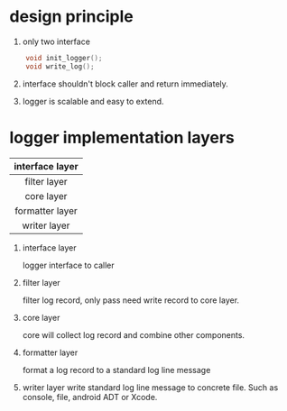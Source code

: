 
# design principle
1. only two interface
```c++
    void init_logger();
    void write_log();
```

2. interface shouldn't block caller and return immediately.

3. logger is scalable and easy to extend.

# logger implementation layers

| interface layer |
|:---------------:|
| filter layer    |
| core layer      |
| formatter layer |
| writer layer    |

1. interface layer

    logger interface to caller

2. filter layer

    filter log record, only pass need write record to core layer.

3. core layer

    core will collect log record and combine other components.

4. formatter layer

    format a log record to a standard log line message

5. writer layer
    write standard log line message to concrete file. Such as console, file, android ADT or Xcode.
